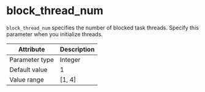 # block_thread_num

`block_thread_num` specifies the number of blocked task threads. Specify this parameter when you initialize threads.

| Attribute | Description |
|----------|---------|
| Parameter type | Integer |
| Default value | 1 |
| Value range | [1, 4] |
